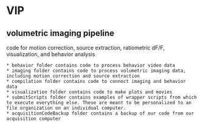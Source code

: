 # VIP
## volumetric imaging pipeline

code for motion correction, source extraction, ratiometric dF/F, visualization, and behavior analysis

	* behavior folder contains code to process behavior video data
	* imaging folder contains code to process volumetric imaging data, including motion correction and source extraction
	* compilation folder contains code to connect imaging and behavior data
	* visualization folder contains code to make plots and movies
	* submitScripts folder contains examples of wrapper scripts from which to execute everything else. These are meant to be personalized to an file organization on an individual computer.
	* acquisitionCodeBackup folder contains a backup of our code from our acquisition computer